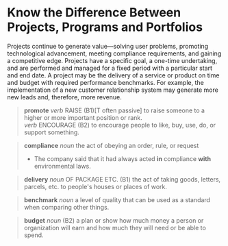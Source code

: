 # Know the Difference Between Projects, Programs and Portfolios  

Projects continue to generate value—solving user problems, promoting technological advancement, meeting compliance requirements, and gaining a competitive edge. 
Projects have a specific goal, a one-time undertaking, and are performed and managed for a fixed period with a particular start and end date. 
A project may be the delivery of a service or product on time and budget with required performance benchmarks. 
For example, the implementation of a new customer relationship system may generate more new leads and, therefore, more revenue.  
> **promote** _verb_ RAISE  (B1)\[T often passive] to raise someone to a higher or more important position or rank.  
> _verb_ ENCOURAGE (B2) to encourage people to like, buy, use, do, or support something.    

> **compliance** _noun_ the act of obeying an order, rule, or request  
> - The company said that it had always acted **in** compliance **with** environmental laws.  

> **delivery**  _noun_ OF PACKAGE ETC. (B1) the act of taking goods, letters, parcels, etc. to people's houses or places of work.  

> **benchmark** _noun_ a level of quality that can be used as a standard when comparing other things.  

> **budget** _noun_ (B2) a plan or show how much money a person or organization will earn and how much they will need or be able to spend.
